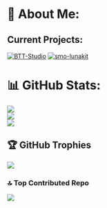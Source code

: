 # 💫 About Me:
## Current Projects:
[![BTT-Studio](https://github-readme-stats.vercel.app/api/pin/?username=MrKatzenGaming&repo=BTT-Studio&theme=radical)](https://github.com/MrKatzenGaming/BTT-Studio)
[![smo-lunakit](https://github-readme-stats.vercel.app/api/pin/?username=MrKatzenGaming&repo=smo-lunakit&theme=radical)](https://github.com/MrKatzenGamingsmo-lunakit)

<!-- 
## 🌐 Socials:
[![Reddit](https://img.shields.io/badge/Reddit-%23FF4500.svg?logo=Reddit&logoColor=white)](https://reddit.com/user/KatzenArmy) [![Twitch](https://img.shields.io/badge/Twitch-%239146FF.svg?logo=Twitch&logoColor=white)](https://twitch.tv/mrkatzengaming) [![X](https://img.shields.io/badge/X-black.svg?logo=X&logoColor=white)](https://x.com/ytkatzen) [![YouTube](https://img.shields.io/badge/YouTube-%23FF0000.svg?logo=YouTube&logoColor=white)](https://youtube.com/@mrkatzengaming) 

# 💻 Tech Stack:
![C++](https://img.shields.io/badge/c++-%2300599C.svg?style=for-the-badge&logo=c%2B%2B&logoColor=white) ![Java](https://img.shields.io/badge/java-%23ED8B00.svg?style=for-the-badge&logo=openjdk&logoColor=white) ![HTML5](https://img.shields.io/badge/html5-%23E34F26.svg?style=for-the-badge&logo=html5&logoColor=white) ![Markdown](https://img.shields.io/badge/markdown-%23000000.svg?style=for-the-badge&logo=markdown&logoColor=white) ![Python](https://img.shields.io/badge/python-3670A0?style=for-the-badge&logo=python&logoColor=ffdd54)
-->

# 📊 GitHub Stats:
![](https://github-readme-stats.vercel.app/api?username=mrkatzengaming&theme=radical&hide_border=false&include_all_commits=true&count_private=false)<br/>
![](https://nirzak-streak-stats.vercel.app/?user=mrkatzengaming&theme=radical&hide_border=false)<br/>
![](https://github-readme-stats.vercel.app/api/top-langs/?username=mrkatzengaming&theme=radical&hide_border=false&include_all_commits=true&count_private=false&layout=compact)

## 🏆 GitHub Trophies
![](https://github-profile-trophy.vercel.app/?username=mrkatzengaming&theme=radical&no-frame=false&no-bg=false&margin-w=4)

### 🔝 Top Contributed Repo
![](https://github-contributor-stats.vercel.app/api?username=mrkatzengaming&limit=5&theme=radical&combine_all_yearly_contributions=true)

<!-- Proudly created with GPRM ( https://gprm.itsvg.in ) -->
